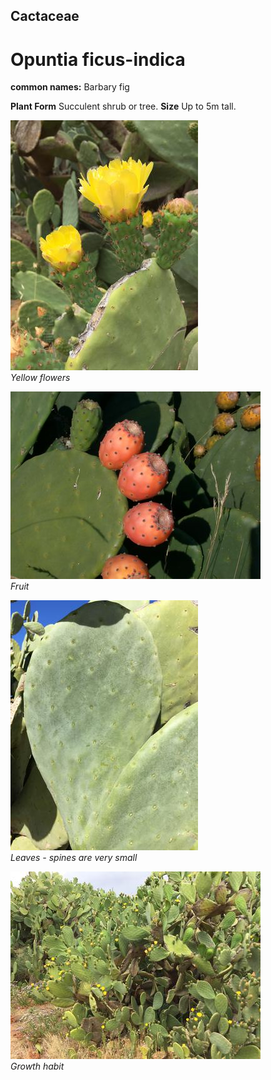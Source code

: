 ## Cactaceae
# Opuntia ficus-indica
**common names:** Barbary fig

**Plant Form** Succulent shrub or tree. **Size** Up to 5m tall.


![Yellow flowers](48875_Opuntia-ficus-indica_Tresco-8.jpg)  
 *Yellow flowers* 

![Fruit](20357_Opuntia-ficus-indica21.jpg)  
 *Fruit* 

![Leaves - spines are very small](48890_Opuntia-ficus-indica_Tresco-6.jpg)  
 *Leaves - spines are very small* 

![Growth habit](48877_Opuntia-ficus-indica_Tresco.jpg)  
 *Growth habit* 

